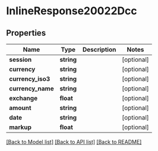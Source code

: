 # InlineResponse20022Dcc

## Properties
Name | Type | Description | Notes
------------ | ------------- | ------------- | -------------
**session** | **string** |  | [optional] 
**currency** | **string** |  | [optional] 
**currency_iso3** | **string** |  | [optional] 
**currency_name** | **string** |  | [optional] 
**exchange** | **float** |  | [optional] 
**amount** | **string** |  | [optional] 
**date** | **string** |  | [optional] 
**markup** | **float** |  | [optional] 

[[Back to Model list]](../../README.md#documentation-for-models) [[Back to API list]](../../README.md#documentation-for-api-endpoints) [[Back to README]](../../README.md)

